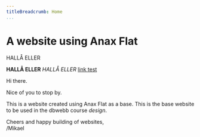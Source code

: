 ```yaml
---
titleBreadcrumb: Home
...
```

A website using Anax Flat
===============================

HALLÅ ELLER

**HALLÅ ELLER**
*HALLÅ ELLER*
[link test](https://dbwebb.se)

Hi there.

Nice of you to stop by.

This is a website created using Anax Flat as a base. This is the base website to be used in the dbwebb course *design*.

Cheers and happy building of websites,  
/Mikael
